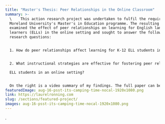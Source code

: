 ```yaml
---
title: "Master's Thesis: Peer Relationships in the Online Classroom"
summary: >-
  \    This action research project was undertaken to fulfil the requirements of
  Moreland University's Master's in Education programme. The resulting thesis
  examined the effect of peer relationships on learning for English language
  learners (ELLs) in the online setting and sought to answer the following two
  research questions:


  1. How do peer relationships affect learning for K-12 ELL students in an online setting?


  2. What instructional strategies are effective for fostering peer relationships for K-12

  ELL students in an online setting?


  On the right is a video summary of my findings. The full paper can be accessed through the button below.
featuredImage: aug-16-psst-its-camping-time-nocal-1920x1080.png
link: https://laurelronning.com
slug: /sections/featured-project/
images: aug-16-psst-its-camping-time-nocal-1920x1080.png
---
```

.